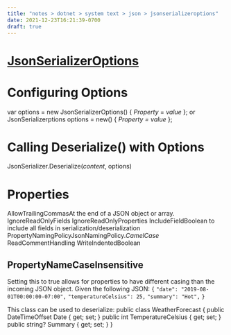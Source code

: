 ```yaml
---
title: "notes > dotnet > system text > json > jsonserializeroptions"
date: 2021-12-23T16:21:39-0700
draft: true
---
```

# [JsonSerializerOptions](https://docs.microsoft.com/en-us/dotnet/api/system.text.json.jsonserializeroptions?view=net-6.0)
# 
# Configuring Options
var options = new JsonSerializerOptions() { *Property* = *value* };
or
JsonSerializerptions options = new() { *Property = value* };

# Calling Deserialize() with Options
JsonSerializer.Deserialize(*content*, options)

# Properties
AllowTrailingCommasAt the end of a JSON object or array.
IgnoreReadOnlyFields
IgnoreReadOnlyProperties
IncludeFieldBoolean to include all fields in serialization/deserialization
PropertyNamingPolicyJsonNamingPolicy.*CamelCase*
ReadCommentHandling
WriteIndentedBoolean

## PropertyNameCaseInsensitive
Setting this to true allows for properties to have different casing than the incoming JSON object.
Given the following JSON:
`{`
`"date": "2019-08-01T00:00:00-07:00",`
`"temperatureCelsius": 25,`
`"summary": "Hot",`
`}`

This class can be used to deserialize:
public class WeatherForecast
{
public DateTimeOffset Date { get; set; }
public int TemperatureCelsius { get; set; }
public string? Summary { get; set; }
}
